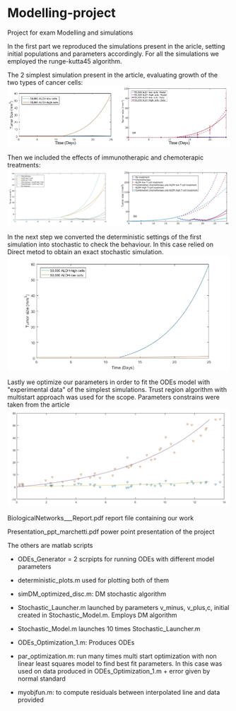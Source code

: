 # Modelling-project
Project for exam Modelling and simulations

In the first part we reproduced the simulations present in the aricle, setting initial populations and parameters accordingly. For all the simulations 
we employed the runge-kutta45 algorithm.

The 2 simplest simulation present in the article, evaluating growth of the two types of cancer cells:
![alt text](https://github.com/Riccardo-Cpt/Modelling-project/blob/master/Fig2A_merged.jpg?raw=true)

Then we included the effects of immunotherapic and chemoterapic treatments:
![alt text](https://github.com/Riccardo-Cpt/Modelling-project/blob/master/Fig5B_Merge.jpg?raw=true)

In the next step we converted the deterministic settings of the first simulation into stochastic to check the behaviour. In this case relied on Direct metod
to obtain an exact stochastic simulation.
![alt text](https://github.com/Riccardo-Cpt/Modelling-project/blob/master/Stochastic.jpg?raw=true)

Lastly we optimize our parameters in order to fit the ODEs model with "experimental data" of the simplest simulations. Trust region algorithm with multistart approach was used for the scope. Parameters constrains were taken from the article
![alt text](https://github.com/Riccardo-Cpt/Modelling-project/blob/master/ParameterEstimation.jpg?raw=true)


BiologicalNetworks___Report.pdf report file containing our work

Presentation_ppt_marchetti.pdf power point presentation of the project

The others are matlab scripts 
  - ODEs_Generator = 2 scrpipts for running ODEs with different model parameters 
  - deterministic_plots.m used for plotting both of them
  
  - simDM_optimized_disc.m: DM stochastic algorithm
  - Stochastic_Launcher.m launched by parameters v_minus, v_plus,c, initial created in Stochastic_Model.m. Employs DM algorithm
  - Stochastic_Model.m launches 10 times Stochastic_Launcher.m
  
  - ODEs_Optimization_1.m: Produces ODEs
  - par_optimization.m: run many times multi start optimization with non linear least squares model to find best fit parameters. 
    In this case was used on data produced in ODEs_Optimization_1.m + error given by normal standard
  - myobjfun.m: to compute residuals between interpolated line and data provided

  
  
  

